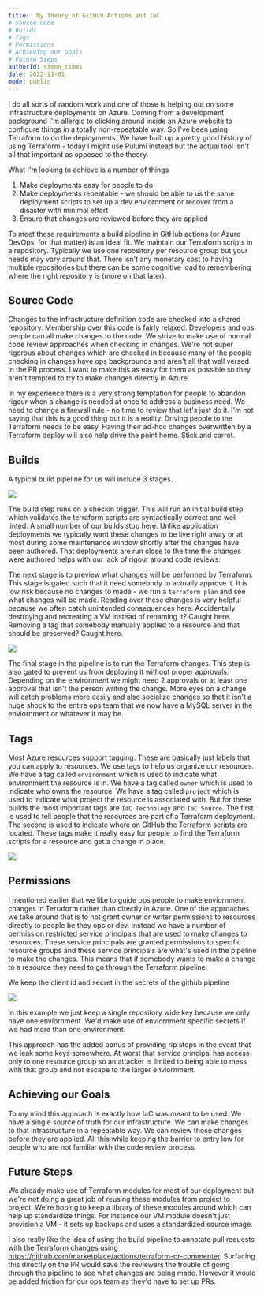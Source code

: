 ```yaml
---
title:  My Theory of GitHub Actions and IaC
# Source Code
# Builds
# Tags 
# Permissions
# Achieving our Goals 
# Future Steps 
authorId: simon_timms
date: 2022-11-01
mode: public
---
```




I do all sorts of random work and one of those is helping out on some infrastructure deployments on Azure. Coming from a development background I'm allergic to clicking around inside an Azure website to configure things in a totally non-repeatable way. So I've been using Terraform to do the deployments. We have built up a pretty good history of using Terraform  - today I might use Pulumi instead but the actual tool isn't all that important as opposed to the theory. 

What I'm looking to achieve is a number of things 

1. Make deployments easy for people to do
2. Make deployments repeatable - we should be able to us the same deployment scripts to set up a dev enviornment or recover from a disaster with minimal effort
3. Ensure that changes are reviewed before they are applied

To meet these requirements a build pipeline in GitHub actions (or Azure DevOps, for that matter) is an ideal fit. We maintain our Terraform scripts in a repository. Typically we use one repository per resource group but your needs may vary around that. There isn't any monetary cost to having multiple repositories but there can be some cognitive load to remembering where the right repository is (more on that later).

## Source Code

Changes to the infrastructure definition code are checked into a shared repository. Membership over this code is fairly relaxed. Developers and ops people can all make changes to the code. We strive to make use of normal code review approaches when checking in changes. We're not super rigorous about changes which are checked in because many of the people checking in changes have ops backgrounds and aren't all that well versed in the PR process. I want to make this as easy for them as possible so they aren't tempted to try to make changes directly in Azure. 

In my experience there is a very strong temptation for people to abandon rigour when a change is needed at once to address a business need. We need to change a firewall rule - no time to review that let's just do it. I'm not saying that this is a good thing but it is a reality. Driving people to the Terraform needs to be easy. Having their ad-hoc changes overwritten by a Terraform deploy will also help drive the point home. Stick and carrot.

## Builds

A typical build pipeline for us will include 3 stages. 

![](/images/2022-11-01-theory-of-terraform-github.-actions.md/2022-11-01-07-22-50.png)

The build step runs on a checkin trigger. This will run an initial build step which validates the terraform scripts are syntactically correct and well linted. A small number of our builds stop here. Unlike application deployments we typically want these changes to be live right away or at most during some maintenance window shortly after the changes have been authored. That deployments are run close to the time the changes were authored helps with our lack of rigour around code reviews.

The next stage is to preview what changes will be performed by Terraform. This stage is gated such that it need somebody to actually approve it. It is low risk because no changes to made - we run a `terraform plan` and see what changes will be made. Reading over these changes is very helpful because we often catch unintended consequences here. Accidentally destroying and recreating a VM instead of renaming it? Caught here. Removing a tag that somebody manually applied to a resource and that should be preserved? Caught here. 

![](/images/2022-11-01-theory-of-terraform-github.-actions.md/2022-11-01-07-45-43.png)

The final stage in the pipeline is to run the Terraform changes. This step is also gated to prevent us from deploying it without proper approvals. Depending on the environment we might need 2 approvals or at least one approval that isn't the person writing the change. More eyes on a change will catch problems more easily and also socialize changes so that it isn't a huge shock to the entire ops team that we now have a MySQL server in the enviornment or whatever it may be. 

## Tags 

Most Azure resources support tagging. These are basically just labels that you can apply to resources. We use tags to help us organize our resources. We have a tag called `environment` which is used to indicate what environment the resource is in. We have a tag called `owner` which is used to indicate who owns the resource. We have a tag called `project` which is used to indicate what project the resource is associated with. But for these builds the most important tags are `IaC Technology` and `IaC Source`. The first is used to tell people that the resources are part of a Terraform deployment. The second is used to indicate where on GitHub the Terraform scripts are located. These tags make it really easy for people to find the Terraform scripts for a resource and get a change in place.

![](/images/2022-11-01-theory-of-terraform-github.-actions.md/2022-11-01-07-33-43.png)

## Permissions

I mentioned earlier that we like to guide ops people to make enviornment changes in Terraform rather than directly in Azure. One of the approaches we take around that is to not grant owner or writer permissions to resources directly to people be they ops or dev. Instead we have a number of permission restricted service principals that are used to make changes to resources. These service principals are granted permissions to specific resource groups and these service principals are what's used in the pipeline to make the changes. This means that if somebody wants to make a change to a resource they need to go through the Terraform pipeline.

We keep the client id and secret in the secrets of the github pipeline 

![](/images/2022-11-01-theory-of-terraform-github.-actions.md/2022-11-01-07-42-51.png)

In this example we just keep a single repository wide key because we only have one enviornment. We'd make use of enviornment specific secrets if we had more than one environment. 

This approach has the added bonus of providing rip stops in the event that we leak some keys somewhere. At worst that service principal has access only to one resource group so an attacker is limited to being able to mess with that group and not escape to the larger enviornment. 

## Achieving our Goals 

To my mind this approach is exactly how IaC was meant to be used. We have a single source of truth for our infrastructure. We can make changes to that infrastructure in a repeatable way. We can review those changes before they are applied. All this while keeping the barrier to entry low for people who are not familiar with the code review process.

## Future Steps 

We already make use of Terraform modules for most of our deployment but we're not doing a great job of reusing these modules from project to project. We're hoping to keep a library of these modules around which can help up standardize things. For instance our VM module doesn't just provision a VM - it sets up backups and uses a standardized source image. 

I also really like the idea of using the build pipeline to annotate pull requests with the Terraform changes using https://github.com/marketplace/actions/terraform-pr-commenter. Surfacing this directly on the PR would save the reviewers the trouble of going through the pipeline to see what changes are being made. However it would be added friction for our ops team as they'd have to set up PRs. 